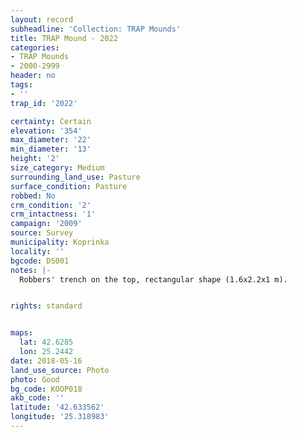 ```yaml
---
layout: record
subheadline: 'Collection: TRAP Mounds'
title: TRAP Mound - 2022
categories:
- TRAP Mounds
- 2000-2999
header: no
tags:
- ''
trap_id: '2022'

certainty: Certain
elevation: '354'
max_diameter: '22'
min_diameter: '13'
height: '2'
size_category: Medium
surrounding_land_use: Pasture
surface_condition: Pasture
robbed: No
crm_condition: '2'
crm_intactness: '1'
campaign: '2009'
source: Survey
municipality: Koprinka
locality: ''
bgcode: DS001
notes: |-
  Robbers' trench on the top, rectangular shape (1.6x2.2x1 m).


rights: standard


maps:
  lat: 42.6285
  lon: 25.2442
date: 2018-05-16
land_use_source: Photo
photo: Good
bg_code: KOOP018
akb_code: ''
latitude: '42.633562'
longitude: '25.318983'
---
```

